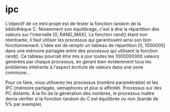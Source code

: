 # ipc
L'objectif de ce mini projet est de tester la fonction random de la bibliothèque C.
Notamment son équilibrage, c'est à dire la répartition des valeurs sur l'intervalle [0, RAND_MAX].
La fonction rand() étant non réentrante, il faut utiliser les processus qui garantissent ainsi son bon fonctionnement.
L'idée est de remplir un tableau de répartition [0, 1000000] dans une mémoire partagée entre des processus qui utilisent la fonction rand(). Ce tableau pourrait être mis à jour toutes les 1000000000 valeurs générées par chaque processus, en gérant bien évidemment tous les problèmes inhérents à l'aspect écriture de valeurs dans une zone commune...

Pour ce faire, vous utiliserez les processus (nombre paramétrable) et les IPC (mémoire partagée, sémaphores et plus si affinité). Processus sur des PC distants. À la fin de la génération des nombres, le processus maître devra vérifier si la fonction random du C est équilibrée ou non (bande de 5% par exemple).

